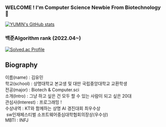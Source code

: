 ### WELCOME ! I'm Computer Science Newbie From Biotechnology 👋
[![YUMIN's GitHub stats](https://github-readme-stats.vercel.app/api?username=minyou2675)](https://github.com/anuraghazra/github-readme-stats)

### 백준Algorithm rank (2022.04~)
[![Solved.ac Profile](http://mazassumnida.wtf/api/v2/generate_badge?boj=kym2675)](https://solved.ac/kym2675/)
## Biography
이름(name) : 김유민
</br>학교(school) : 상명대학교 본교생 및 대만 국립중앙대학교 교환학생
</br> 전공(major) : Biotech & Computer.sci 
</br> 소개(Intro) : 그냥 하고 싶은 건 모두 할 수 있는 사람이 되고 싶은 20대
</br> 관심사(Interest) : 프로그래밍 ! 
</br> 수상내역 : KT와 함께하는 상명 AI 경진대회 최우수상
</br>&nbsp;sw인재페스티벌 소프트웨어중심대학협회의장상(우수상)
</br> MBTI : INFJ
</br> 



<!--
**minyou2675/minyou2675** is a ✨ _special_ ✨ repository because its `README.md` (this file) appears on your GitHub profile.

Here are some ideas to get you started:

- 🔭 I’m currently working on ...
- 🌱 I’m currently learning ...
- 👯 I’m looking to collaborate on ...
- 🤔 I’m looking for help with ...
- 💬 Ask me about ...
- 📫 How to reach me: ...
- 😄 Pronouns: ...
- ⚡ Fun fact: ...
-->
